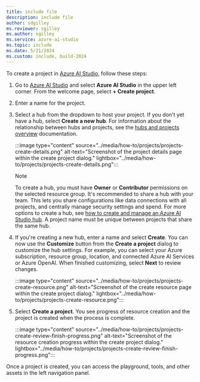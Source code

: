 ```yaml
---
title: include file
description: include file
author: sdgilley
ms.reviewer: sgilley
ms.author: sgilley
ms.service: azure-ai-studio
ms.topic: include
ms.date: 5/21/2024
ms.custom: include, build-2024
---
```


To create a project in [Azure AI Studio](https://ai.azure.com), follow these steps:

1. Go to [Azure AI Studio](https://ai.azure.com) and select **Azure AI Studio** in the upper left corner. From the welcome page, select **+ Create project**.
1. Enter a name for the project.
1. Select a hub from the dropdown to host your project. If you don't yet have a hub, select **Create a new hub**. For information about the relationship between hubs and projects, see the [hubs and projects overview](../concepts/ai-resources.md) documentation.

    :::image type="content" source="../media/how-to/projects/projects-create-details.png" alt-text="Screenshot of the project details page within the create project dialog." lightbox="../media/how-to/projects/projects-create-details.png":::

    > [!NOTE]
    > To create a hub, you must have **Owner** or **Contributor** permissions on the selected resource group. It's recommended to share a hub with your team. This lets you share configurations like data connections with all projects, and centrally manage security settings and spend. For more options to create a hub, see [how to create and manage an Azure AI Studio hub](../how-to/create-azure-ai-resource.md). A project name must be unique between projects that share the same hub.

1. If you're creating a new hub, enter a name and select **Create**. You can now use the **Customize** button from the **Create a project** dialog to customize the hub settings. For example, you can select your Azure subscription, resource group, location, and connected Azure AI Services or Azure OpenAI. When finished customizing, select **Next** to review changes.

    :::image type="content" source="../media/how-to/projects/projects-create-resource.png" alt-text="Screenshot of the create resource page within the create project dialog." lightbox="../media/how-to/projects/projects-create-resource.png":::

1. Select **Create a project**. You see progress of resource creation and the project is created when the process is complete.

    :::image type="content" source="../media/how-to/projects/projects-create-review-finish-progress.png" alt-text="Screenshot of the resource creation progress within the create project dialog." lightbox="../media/how-to/projects/projects-create-review-finish-progress.png":::

Once a project is created, you can access the playground, tools, and other assets in the left navigation panel.
